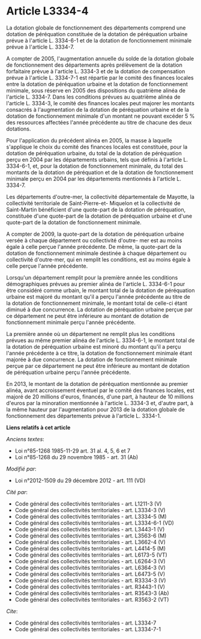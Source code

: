 # Article L3334-4

La dotation globale de fonctionnement des départements comprend une dotation de péréquation constituée de la dotation de
péréquation urbaine prévue à l'article L. 3334-6-1 et de la dotation de fonctionnement minimale prévue à l'article L. 3334-7.

A compter de 2005, l'augmentation annuelle du solde de la dotation globale de fonctionnement des départements après
prélèvement de la dotation forfaitaire prévue à l'article L. 3334-3 et de la dotation de compensation prévue à l'article L.
3334-7-1 est répartie par le comité des finances locales entre la dotation de péréquation urbaine et la dotation de
fonctionnement minimale, sous réserve en 2005 des dispositions du quatrième alinéa de l'article L. 3334-7. Dans les
conditions prévues au quatrième alinéa de l'article L. 3334-3, le comité des finances locales peut majorer les montants
consacrés à l'augmentation de la dotation de péréquation urbaine et de la dotation de fonctionnement minimale d'un montant ne
pouvant excéder 5 % des ressources affectées l'année précédente au titre de chacune des deux dotations.

Pour l'application du précédent alinéa en 2005, la masse à laquelle s'applique le choix du comité des finances locales est
constituée, pour la dotation de péréquation urbaine, du total de la dotation de péréquation perçu en 2004 par les
départements urbains, tels que définis à l'article L. 3334-6-1, et, pour la dotation de fonctionnement minimale, du total des
montants de la dotation de péréquation et de la dotation de fonctionnement minimale perçu en 2004 par les départements
mentionnés à l'article L. 3334-7.

Les départements d'outre-mer, la collectivité départementale de Mayotte, la collectivité territoriale de Saint-Pierre-et-
Miquelon et la collectivité de Saint-Martin bénéficient d'une quote-part de la dotation de péréquation, constituée d'une
quote-part de la dotation de péréquation urbaine et d'une quote-part de la dotation de fonctionnement minimale.

A compter de 2009, la quote-part de la dotation de péréquation urbaine versée à chaque département ou collectivité d'outre-
mer est au moins égale à celle perçue l'année précédente. De même, la quote-part de la dotation de fonctionnement minimale
destinée à chaque département ou collectivité d'outre-mer, qui en remplit les conditions, est au moins égale à celle perçue
l'année précédente.

Lorsqu'un département remplit pour la première année les conditions démographiques prévues au premier alinéa de l'article L.
3334-6-1 pour être considéré comme urbain, le montant total de la dotation de péréquation urbaine est majoré du montant qu'il
a perçu l'année précédente au titre de la dotation de fonctionnement minimale, le montant total de celle-ci étant diminué à
due concurrence. La dotation de péréquation urbaine perçue par ce département ne peut être inférieure au montant de dotation
de fonctionnement minimale perçu l'année précédente.

La première année où un département ne remplit plus les conditions prévues au même premier alinéa de l'article L. 3334-6-1,
le montant total de la dotation de péréquation urbaine est minoré du montant qu'il a perçu l'année précédente à ce titre, la
dotation de fonctionnement minimale étant majorée à due concurrence. La dotation de fonctionnement minimale perçue par ce
département ne peut être inférieure au montant de dotation de péréquation urbaine perçu l'année précédente.

En 2013, le montant de la dotation de péréquation mentionnée au premier alinéa, avant accroissement éventuel par le comité
des finances locales, est majoré de 20 millions d'euros, financés, d'une part, à hauteur de 10 millions d'euros par la
minoration mentionnée à l'article L. 3334-3 et, d'autre part, à la même hauteur par l'augmentation pour 2013 de la dotation
globale de fonctionnement des départements prévue à l'article L. 3334-1.

**Liens relatifs à cet article**

_Anciens textes_:

  - Loi n°85-1268 1985-11-29 art. 31 al. 4, 5, 6 et 7
  - Loi n°85-1268 du 29 novembre 1985 - art. 31 (Ab)

_Modifié par_:

  - Loi n°2012-1509 du 29 décembre 2012 - art. 111 (VD)

_Cité par_:

  - Code général des collectivités territoriales - art. L1211-3 (V)
  - Code général des collectivités territoriales - art. L3334-3 (V)
  - Code général des collectivités territoriales - art. L3334-5 (M)
  - Code général des collectivités territoriales - art. L3334-6-1 (VD)
  - Code général des collectivités territoriales - art. L3443-1 (V)
  - Code général des collectivités territoriales - art. L3563-6 (M)
  - Code général des collectivités territoriales - art. L3662-4 (V)
  - Code général des collectivités territoriales - art. L4414-5 (M)
  - Code général des collectivités territoriales - art. L6173-5 (VT)
  - Code général des collectivités territoriales - art. L6264-3 (V)
  - Code général des collectivités territoriales - art. L6364-3 (V)
  - Code général des collectivités territoriales - art. L6473-5 (V)
  - Code général des collectivités territoriales - art. R3334-3 (V)
  - Code général des collectivités territoriales - art. R3443-1 (V)
  - Code général des collectivités territoriales - art. R3543-3 (Ab)
  - Code général des collectivités territoriales - art. R3563-2 (VT)

_Cite_:

  - Code général des collectivités territoriales - art. L3334-7
  - Code général des collectivités territoriales - art. L3334-7-1
